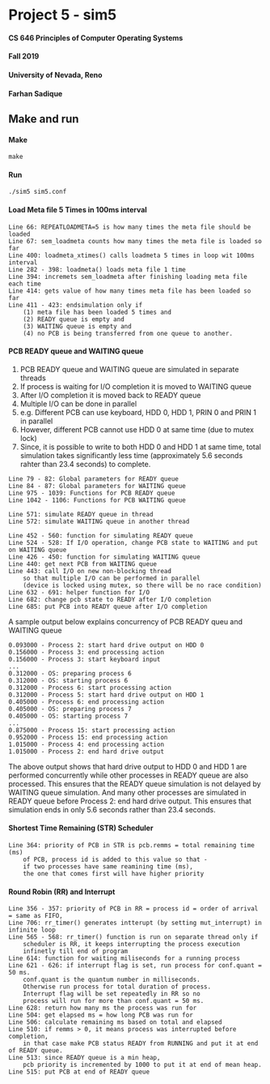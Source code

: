 # Project 5 - sim5

#### CS 646 Principles of Computer Operating Systems

#### Fall 2019

#### University of Nevada, Reno

#### Farhan Sadique


## Make and run

#### Make
```
make
```

#### Run
```
./sim5 sim5.conf
```

#### Load Meta file 5 Times in 100ms interval
```
Line 66: REPEATLOADMETA=5 is how many times the meta file should be loaded
Line 67: sem_loadmeta counts how many times the meta file is loaded so far
Line 400: loadmeta_xtimes() calls loadmeta 5 times in loop wit 100ms interval
Line 282 - 398: loadmeta() loads meta file 1 time
Line 394: incremets sem_loadmeta after finishing loading meta file each time
Line 414: gets value of how many times meta file has been loaded so far
Line 411 - 423: endsimulation only if 
    (1) meta file has been loaded 5 times and 
    (2) READY queue is empty and 
    (3) WAITING queue is empty and 
    (4) no PCB is being transferred from one queue to another.
```

#### PCB READY queue and WAITING queue

1. PCB READY queue and WAITING queue are simulated in separate threads
2. If process is waiting for I/O completion it is moved to WAITING queue
3. After I/O completion it is moved back to READY queue
4. Multiple I/O can be done in parallel
5. e.g. Different PCB can use keyboard, HDD 0, HDD 1, PRIN 0 and PRIN 1 in parallel
6. However, different PCB cannot use HDD 0 at same time (due to mutex lock)
7. Since, it is possible to write to both HDD 0 and HDD 1 at same time, 
    total simulation takes significantly less time 
    (approximately 5.6 seconds rahter than 23.4 seconds) to complete.

```
Line 79 - 82: Global parameters for READY queue
Line 84 - 87: Global parameters for WAITING queue
Line 975 - 1039: Functions for PCB READY queue
Line 1042 - 1106: Functions for PCB WAITING queue

Line 571: simulate READY queue in thread
Line 572: simulate WAITING queue in another thread

Line 452 - 560: function for simulating READY queue
Line 524 - 528: If I/O operation, change PCB state to WAITING and put on WAITING queue
Line 426 - 450: function for simulating WAITING queue
Line 440: get next PCB from WAITING queue
Line 443: call I/O on new non-blocking thread 
    so that multiple I/O can be performed in parallel 
    (device is locked using mutex, so there will be no race condition)
Line 632 - 691: helper function for I/O
Line 682: change pcb state to READY after I/O completion
Line 685: put PCB into READY queue after I/O completion
```

A sample output below explains concurrency of PCB READY queu and WAITING queue
```
0.093000 - Process 2: start hard drive output on HDD 0
0.156000 - Process 3: end processing action
0.156000 - Process 3: start keyboard input
...
0.312000 - OS: preparing process 6
0.312000 - OS: starting process 6
0.312000 - Process 6: start processing action
0.312000 - Process 5: start hard drive output on HDD 1
0.405000 - Process 6: end processing action
0.405000 - OS: preparing process 7
0.405000 - OS: starting process 7
...
0.875000 - Process 15: start processing action
0.952000 - Process 15: end processing action
1.015000 - Process 4: end processing action
1.015000 - Process 2: end hard drive output
```

The above output shows that hard drive output to HDD 0 and HDD 1 are performed concurrently while other processes in READY queue are also processed. This ensures that the READY queue simulation is not delayed by WAITING queue simulation. And many other processes are simulated in READY queue before Process 2: end hard drive output. This ensures that simulation ends in only 5.6 seconds rather than 23.4 seconds.


#### Shortest Time Remaining (STR) Scheduler
```
Line 364: priority of PCB in STR is pcb.remms = total remaining time (ms) 
    of PCB, process id is added to this value so that - 
    if two processes have same reamining time (ms), 
    the one that comes first will have higher priority
```


#### Round Robin (RR) and Interrupt
```
Line 356 - 357: priority of PCB in RR = process id = order of arrival = same as FIFO,
Line 706: rr_timer() generates intterupt (by setting mut_interrupt) in infinite loop
Line 565 - 568: rr_timer() function is run on separate thread only if 
    scheduler is RR, it keeps interrupting the process execution 
    infinetly till end of program
Line 614: function for waiting miliseconds for a running process
Line 621 - 626: if interrupt flag is set, run process for conf.quant = 50 ms. 
    conf.quant is the quantum number in milliseconds. 
    Otherwise run process for total duration of process. 
    Interrupt flag will be set repeatedly in RR so no 
    process will run for more than conf.quant = 50 ms.
Line 628: return how many ms the process was run for
Line 504: get elapsed ms = how long PCB was run for
Line 506: calculate remaining ms based on total and elapsed
Line 510: if remms > 0, it means process was interrupted before completion, 
    in that case make PCB status READY from RUNNING and put it at end of READY queue.
Line 513: since READY queue is a min heap, 
    pcb priority is incremented by 1000 to put it at end of mean heap. 
Line 515: put PCB at end of READY queue
```
